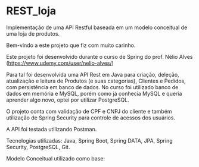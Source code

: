 # REST_loja
Implementação de uma API Restful baseada em um modelo conceitual de uma loja de produtos.

Bem-vindo a este projeto que fiz com muito carinho.

Este projeto foi desenvolvido durante o curso de Spring do prof. Nélio Alves (https://www.udemy.com/user/nelio-alves/)

Para tal foi desenvolvida uma API Rest em Java para criação, deleção, atualização e leitura de Produtos (e suas categorias), Clientes e Pedidos, com persistência em banco de dados.
No curso foi utilizado banco de dados em memória e MySQL, porém como já conhecia MySQL e queria aprender algo novo, optei por utilizar PostgreSQL.

O projeto conta com validação de CPF e CNPJ do cliente e também utilização de Spring Security para controle de acessos dos usuários.

A API foi testada utilizando Postman.

Tecnologias utilizadas: Java, Spring Boot, Spring DATA, JPA, Spring Security, PostgreSQL, Git.

Modelo Conceitual utilizado como base:


